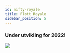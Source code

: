```yaml
---
id: nifty-royale
title: Flott Royale
sidebar_position: 5
---
```


### Under utvikling for 2022!

![](/img/niftyroyale_v01.png)
